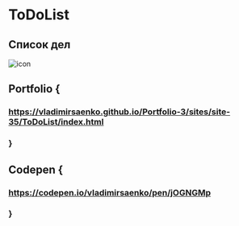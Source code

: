 # ToDoList

## Список дел

![icon](https://user-images.githubusercontent.com/56477695/143762867-f20ade7f-c072-41ba-8afe-3e3f1364d2d4.png)

## Portfolio {

### https://vladimirsaenko.github.io/Portfolio-3/sites/site-35/ToDoList/index.html

### }

## Codepen {

### https://codepen.io/vladimirsaenko/pen/jOGNGMp

### }
